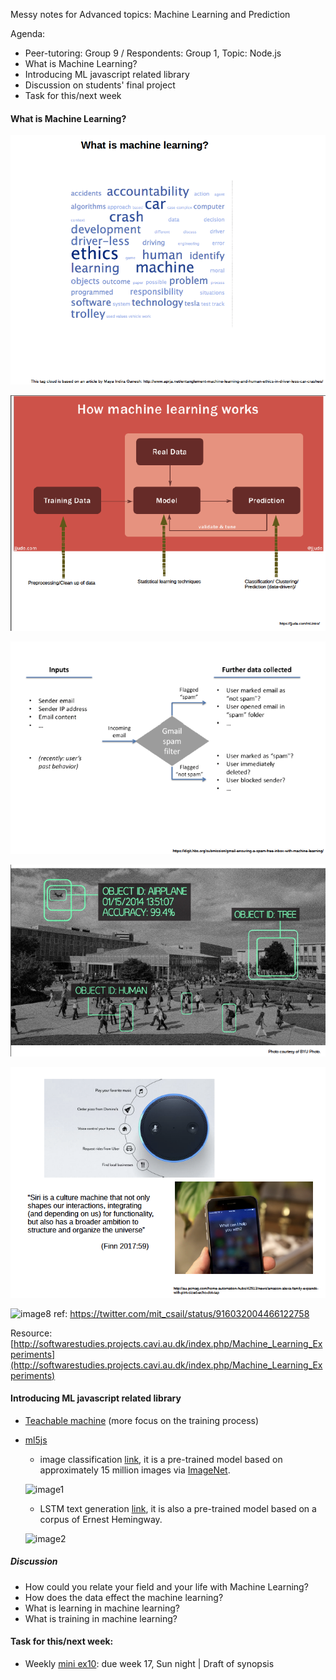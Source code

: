 Messy notes for Advanced topics: Machine Learning and Prediction

Agenda:
- Peer-tutoring: Group 9 / Respondents: Group 1, Topic: Node.js
- What is Machine Learning?
- Introducing ML javascript related library
- Discussion on students' final project
- Task for this/next week


#### What is Machine Learning? 
![image3](https://github.com/AUAP/AP2018/blob/master/class11/ML1.png)

![image4](https://github.com/AUAP/AP2018/blob/master/class11/ML2.png)

![image5](https://github.com/AUAP/AP2018/blob/master/class11/ML3.png)

![image6](https://github.com/AUAP/AP2018/blob/master/class11/ML4.png)

![image7](https://github.com/AUAP/AP2018/blob/master/class11/ML5.png)

![image8](https://pbs.twimg.com/media/DLZmGjIW0AA628B.jpg)
ref: https://twitter.com/mit_csail/status/916032004466122758

Resource: [http://softwarestudies.projects.cavi.au.dk/index.php/Machine_Learning_Experiments](http://softwarestudies.projects.cavi.au.dk/index.php/Machine_Learning_Experiments)

#### Introducing ML javascript related library
- [Teachable machine](https://teachablemachine.withgoogle.com/) (more focus on the training process)
- [ml5js](https://github.com/ml5js)
  - image classification [link](https://rawgit.com/AUAP/AP2018/master/class11/sketch11_imageclassifier/index.html), it is a pre-trained model based on approximately 15 million images via [ImageNet](http://image-net.org/).
  
  ![image1](http://softwarestudies.projects.cavi.au.dk/images/thumb/c/c2/Ml5.png/628px-Ml5.png)
  - LSTM text generation [link](https://rawgit.com/AUAP/AP2018/master/class11/sketch11_LSTMText/index.html), it is also a pre-trained model based on a corpus of Ernest Hemingway.
  
  ![image2](http://softwarestudies.projects.cavi.au.dk/images/d/da/LSTMText.png)
  
##### Discussion
- How could you relate your field and your life with Machine Learning?
- How does the data effect the machine learning?
- What is learning in machine learning? 
- What is training in machine learning?
  
#### Task for this/next week:
- Weekly [mini ex10](https://github.com/AUAP/AP2018/blob/master/all_miniex/mini_ex10.md): due week 17, Sun night | Draft of synopsis

